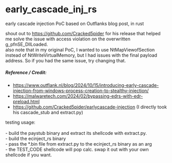 # early_cascade_inj_rs
early cascade injection PoC based on Outflanks blog post, in rust

shout out to https://github.com/Cracked5pider for his release that helped me solve the issue with access violation on the overwritten g_pfnSE_DllLoaded.<BR>
also note that in my original PoC, I wanted to use NtMapViewofSection instead of NtWriteVirtualMemory, but I had issues with the final payload address. So if you had the same issue, try changing that.

##### Reference / Credit:

- https://www.outflank.nl/blog/2024/10/15/introducing-early-cascade-injection-from-windows-process-creation-to-stealthy-injection/
- https://malwaretech.com/2024/02/bypassing-edrs-with-edr-preload.html
- https://github.com/Cracked5pider/earlycascade-injection (I directly took his cascade_stub and extract.py)

testing usage:<BR>  
                - build the paystub binary and extract its shellcode with extract.py.<BR>
                - build the ecinject_rs binary<BR>
                - pass the *.bin file from extract.py to the ecinject_rs binary as an arg<BR>
                - the TEST_CODE shellcode will pop calc. swap it out with your own shellcode if you want.
